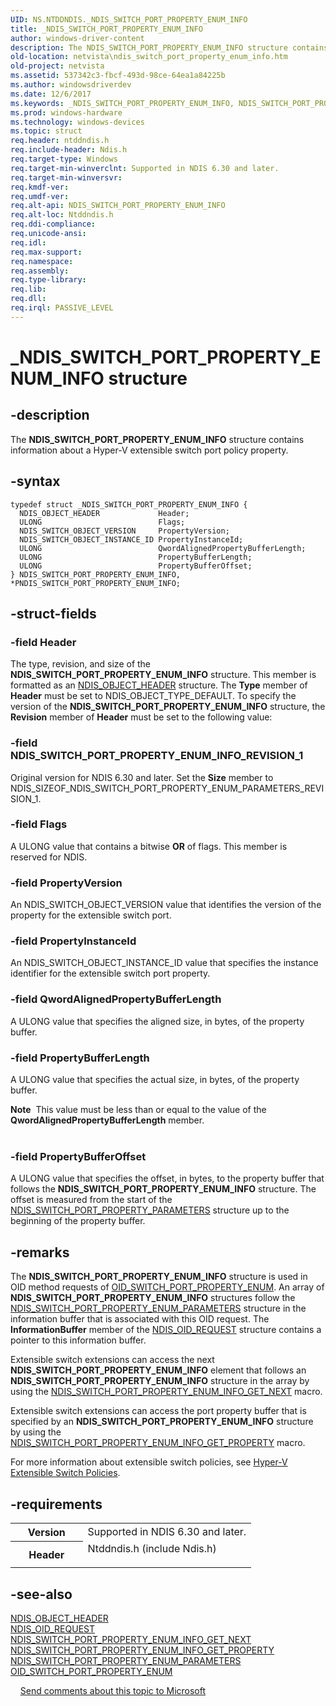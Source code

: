 ```yaml
---
UID: NS.NTDDNDIS._NDIS_SWITCH_PORT_PROPERTY_ENUM_INFO
title: _NDIS_SWITCH_PORT_PROPERTY_ENUM_INFO
author: windows-driver-content
description: The NDIS_SWITCH_PORT_PROPERTY_ENUM_INFO structure contains information about a Hyper-V extensible switch port policy property.
old-location: netvista\ndis_switch_port_property_enum_info.htm
old-project: netvista
ms.assetid: 537342c3-fbcf-493d-98ce-64ea1a84225b
ms.author: windowsdriverdev
ms.date: 12/6/2017
ms.keywords: _NDIS_SWITCH_PORT_PROPERTY_ENUM_INFO, NDIS_SWITCH_PORT_PROPERTY_ENUM_INFO, *PNDIS_SWITCH_PORT_PROPERTY_ENUM_INFO
ms.prod: windows-hardware
ms.technology: windows-devices
ms.topic: struct
req.header: ntddndis.h
req.include-header: Ndis.h
req.target-type: Windows
req.target-min-winverclnt: Supported in NDIS 6.30 and later.
req.target-min-winversvr: 
req.kmdf-ver: 
req.umdf-ver: 
req.alt-api: NDIS_SWITCH_PORT_PROPERTY_ENUM_INFO
req.alt-loc: Ntddndis.h
req.ddi-compliance: 
req.unicode-ansi: 
req.idl: 
req.max-support: 
req.namespace: 
req.assembly: 
req.type-library: 
req.lib: 
req.dll: 
req.irql: PASSIVE_LEVEL
---
```


# _NDIS_SWITCH_PORT_PROPERTY_ENUM_INFO structure



## -description
The <b>NDIS_SWITCH_PORT_PROPERTY_ENUM_INFO</b> structure contains information about a Hyper-V extensible switch port policy property.


## -syntax

````
typedef struct _NDIS_SWITCH_PORT_PROPERTY_ENUM_INFO {
  NDIS_OBJECT_HEADER             Header;
  ULONG                          Flags;
  NDIS_SWITCH_OBJECT_VERSION     PropertyVersion;
  NDIS_SWITCH_OBJECT_INSTANCE_ID PropertyInstanceId;
  ULONG                          QwordAlignedPropertyBufferLength;
  ULONG                          PropertyBufferLength;
  ULONG                          PropertyBufferOffset;
} NDIS_SWITCH_PORT_PROPERTY_ENUM_INFO, *PNDIS_SWITCH_PORT_PROPERTY_ENUM_INFO;
````


## -struct-fields

### -field Header

The type, revision, and size of the <b>NDIS_SWITCH_PORT_PROPERTY_ENUM_INFO</b> structure. This member is formatted as an <a href="netvista.ndis_object_header">NDIS_OBJECT_HEADER</a> structure.
The <b>Type</b> member of <b>Header</b> must be set to NDIS_OBJECT_TYPE_DEFAULT. To specify the version of the <b>NDIS_SWITCH_PORT_PROPERTY_ENUM_INFO</b> structure, the <b>Revision</b> member of <b>Header</b> must be set to the following value:  


### -field NDIS_SWITCH_PORT_PROPERTY_ENUM_INFO_REVISION_1

Original version for NDIS 6.30 and later.
Set the <b>Size</b> member to NDIS_SIZEOF_NDIS_SWITCH_PORT_PROPERTY_ENUM_PARAMETERS_REVISION_1.
</dd>
</dl>

### -field Flags

A ULONG value that contains a bitwise <b>OR</b> of flags. This member is reserved for NDIS.

### -field PropertyVersion

An NDIS_SWITCH_OBJECT_VERSION value that identifies the version of the property for the extensible switch port. 

### -field PropertyInstanceId

An NDIS_SWITCH_OBJECT_INSTANCE_ID value that specifies the instance identifier for the extensible switch port property.



### -field QwordAlignedPropertyBufferLength

A ULONG value that specifies the aligned size, in bytes, of the property buffer.

### -field PropertyBufferLength

A ULONG value that specifies the actual size, in bytes, of the property buffer.
<div class="alert"><b>Note</b>  This value must be less than or equal to the value of the <b>QwordAlignedPropertyBufferLength</b> member.</div>
<div> </div>

### -field PropertyBufferOffset

A ULONG value that specifies the offset, in bytes, to the property buffer that follows the <b>NDIS_SWITCH_PORT_PROPERTY_ENUM_INFO</b> structure. The offset is measured from the start of the <a href="netvista.ndis_switch_port_property_parameters">NDIS_SWITCH_PORT_PROPERTY_PARAMETERS</a> structure up to the beginning of the property buffer.

## -remarks
The <b>NDIS_SWITCH_PORT_PROPERTY_ENUM_INFO</b> structure is used in OID method requests of <a href="https://msdn.microsoft.com/library/windows/hardware/hh598277">OID_SWITCH_PORT_PROPERTY_ENUM</a>. An array of <b>NDIS_SWITCH_PORT_PROPERTY_ENUM_INFO</b> structures follow the <a href="netvista.ndis_switch_port_property_enum_parameters">NDIS_SWITCH_PORT_PROPERTY_ENUM_PARAMETERS</a> structure in the information buffer that is associated with this OID request. The <b>InformationBuffer</b> member of the <a href="netvista.ndis_oid_request">NDIS_OID_REQUEST</a> structure contains a pointer to this information buffer.

Extensible switch extensions can access the next <b>NDIS_SWITCH_PORT_PROPERTY_ENUM_INFO</b> element that follows an <b>NDIS_SWITCH_PORT_PROPERTY_ENUM_INFO</b> structure in the array  by using the <a href="https://msdn.microsoft.com/library/windows/hardware/hh598234">NDIS_SWITCH_PORT_PROPERTY_ENUM_INFO_GET_NEXT</a> macro.

Extensible switch extensions can access the port property buffer that is specified by an <b>NDIS_SWITCH_PORT_PROPERTY_ENUM_INFO</b> structure  by using the <a href="https://msdn.microsoft.com/library/windows/hardware/hh598235">NDIS_SWITCH_PORT_PROPERTY_ENUM_INFO_GET_PROPERTY</a> macro.

For more information about extensible switch policies, see <a href="netvista.hyper_v_extensible_switch_policies">Hyper-V Extensible Switch Policies</a>.

## -requirements
<table>
<tr>
<th width="30%">
Version
</th>
<td width="70%">
Supported in NDIS 6.30 and later.
</td>
</tr>
<tr>
<th width="30%">
Header
</th>
<td width="70%">
<dl>
<dt>Ntddndis.h (include Ndis.h)</dt>
</dl>
</td>
</tr>
</table>

## -see-also
<dl>
<dt><b></b></dt>
<dt>
<a href="netvista.ndis_object_header">NDIS_OBJECT_HEADER</a>
</dt>
<dt>
<a href="netvista.ndis_oid_request">NDIS_OID_REQUEST</a>
</dt>
<dt>
<a href="https://msdn.microsoft.com/library/windows/hardware/hh598234">NDIS_SWITCH_PORT_PROPERTY_ENUM_INFO_GET_NEXT</a>
</dt>
<dt>
<a href="https://msdn.microsoft.com/library/windows/hardware/hh598235">NDIS_SWITCH_PORT_PROPERTY_ENUM_INFO_GET_PROPERTY</a>
</dt>
<dt>
<a href="netvista.ndis_switch_port_property_enum_parameters">NDIS_SWITCH_PORT_PROPERTY_ENUM_PARAMETERS</a>
</dt>
<dt>
<a href="https://msdn.microsoft.com/library/windows/hardware/hh598277">OID_SWITCH_PORT_PROPERTY_ENUM</a>
</dt>
</dl>
 
 
<a href="mailto:wsddocfb@microsoft.com?subject=Documentation%20feedback [netvista\netvista]:%20NDIS_SWITCH_PORT_PROPERTY_ENUM_INFO structure%20 RELEASE:%20(12/6/2017)&amp;body=%0A%0APRIVACY STATEMENT%0A%0AWe use your feedback to improve the documentation. We don't use your email address for any other purpose, and we'll remove your email address from our system after the issue that you're reporting is fixed. While we're working to fix this issue, we might send you an email message to ask for more info. Later, we might also send you an email message to let you know that we've addressed your feedback.%0A%0AFor more info about Microsoft's privacy policy, see http://privacy.microsoft.com/en-us/default.aspx." title="Send comments about this topic to Microsoft">Send comments about this topic to Microsoft</a>
